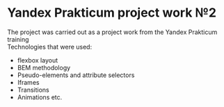 # Yandex Prakticum project work №2  
The project was carried out as a project work from the Yandex Prakticum training  
Technologies that were used:
* flexbox layout
* BEM methodology
* Pseudo-elements and attribute selectors
* Iframes
* Transitions
* Animations etc.
